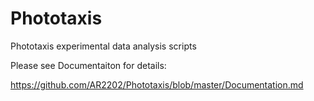 # Phototaxis
Phototaxis experimental data analysis scripts

Please see Documentaiton for details:

https://github.com/AR2202/Phototaxis/blob/master/Documentation.md
